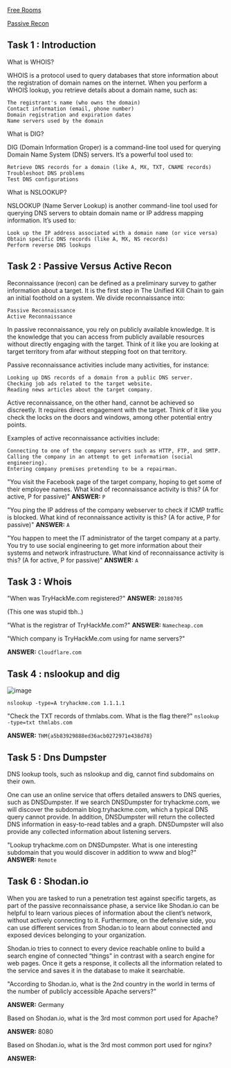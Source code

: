 [Free Rooms](https://github.com/winterrdog/tryhackme-free-rooms)


[Passive Recon](https://tryhackme.com/r/room/passiverecon)
## Task 1 : Introduction
What is WHOIS?

WHOIS is a protocol used to query databases that store information about the registration of domain names on the internet. When you perform a WHOIS lookup, you retrieve details about a domain name, such as:

    The registrant's name (who owns the domain)
    Contact information (email, phone number)
    Domain registration and expiration dates
    Name servers used by the domain

What is DIG?

DIG (Domain Information Groper) is a command-line tool used for querying Domain Name System (DNS) servers. It’s a powerful tool used to:

    Retrieve DNS records for a domain (like A, MX, TXT, CNAME records)
    Troubleshoot DNS problems
    Test DNS configurations

What is NSLOOKUP?

NSLOOKUP (Name Server Lookup) is another command-line tool used for querying DNS servers to obtain domain name or IP address mapping information. It’s used to:

    Look up the IP address associated with a domain name (or vice versa)
    Obtain specific DNS records (like A, MX, NS records)
    Perform reverse DNS lookups
## Task 2 : Passive Versus Active Recon

Reconnaissance (recon) can be defined as a preliminary survey to gather information about a target. It is the first step in The Unified Kill Chain to gain an initial foothold on a system. We divide reconnaissance into:

    Passive Reconnaissance
    Active Reconnaissance

In passive reconnaissance, you rely on publicly available knowledge. It is the knowledge that you can access from publicly available resources without directly engaging with the target. Think of it like you are looking at target territory from afar without stepping foot on that territory.

Passive reconnaissance activities include many activities, for instance:

    Looking up DNS records of a domain from a public DNS server.
    Checking job ads related to the target website.
    Reading news articles about the target company.

Active reconnaissance, on the other hand, cannot be achieved so discreetly. It requires direct engagement with the target. Think of it like you check the locks on the doors and windows, among other potential entry points.

Examples of active reconnaissance activities include:

    Connecting to one of the company servers such as HTTP, FTP, and SMTP.
    Calling the company in an attempt to get information (social engineering).
    Entering company premises pretending to be a repairman.

"You visit the Facebook page of the target company, hoping to get some of their employee names. What kind of reconnaissance activity is this? (A for active, P for passive)"
**ANSWER:** ``P``

"You ping the IP address of the company webserver to check if ICMP traffic is blocked. What kind of reconnaissance activity is this? (A for active, P for passive)"
**ANSWER:** ``A``

"You happen to meet the IT administrator of the target company at a party. You try to use social engineering to get more information about their systems and network infrastructure. What kind of reconnaissance activity is this? (A for active, P for passive)"
**ANSWER:** ``A``
## Task 3 : Whois

"When was TryHackMe.com registered?"
**ANSWER:**
``20180705``

(This one was stupid tbh..)

"What is the registrar of TryHackMe.com?"
**ANSWER:** ``Namecheap.com``

"Which company is TryHackMe.com using for name servers?"

**ANSWER:** ``Cloudflare.com``

## Task 4 : nslookup and dig

![image](https://github.com/user-attachments/assets/f4ad79eb-aec2-4ed0-b5d5-e4423021ba22)

``nslookup -type=A tryhackme.com 1.1.1.1``


"Check the TXT records of thmlabs.com. What is the flag there?"
``nslookup -type=txt thmlabs.com``

**ANSWER:** ``THM{a5b83929888ed36acb0272971e438d78}``

## Task 5 : Dns Dumpster

DNS lookup tools, such as nslookup and dig, cannot find subdomains on their own. 

One can use an online service that offers detailed answers to DNS queries, such as DNSDumpster. If we search DNSDumpster for tryhackme.com, we will discover the subdomain blog.tryhackme.com, which a typical DNS query cannot provide. In addition, DNSDumpster will return the collected DNS information in easy-to-read tables and a graph. DNSDumpster will also provide any collected information about listening servers.

"Lookup tryhackme.com on DNSDumpster. What is one interesting subdomain that you would discover in addition to www and blog?"
**ANSWER:** ``Remote``

## Task 6 : Shodan.io

When you are tasked to run a penetration test against specific targets, as part of the passive reconnaissance phase, a service like Shodan.io can be helpful to learn various pieces of information about the client’s network, without actively connecting to it. Furthermore, on the defensive side, you can use different services from Shodan.io to learn about connected and exposed devices belonging to your organization.

Shodan.io tries to connect to every device reachable online to build a search engine of connected “things” in contrast with a search engine for web pages. Once it gets a response, it collects all the information related to the service and saves it in the database to make it searchable. 

"According to Shodan.io, what is the 2nd country in the world in terms of the number of publicly accessible Apache servers?"

**ANSWER:** Germany

Based on Shodan.io, what is the 3rd most common port used for Apache?

**ANSWER:** 8080

Based on Shodan.io, what is the 3rd most common port used for nginx?

**ANSWER:** 

